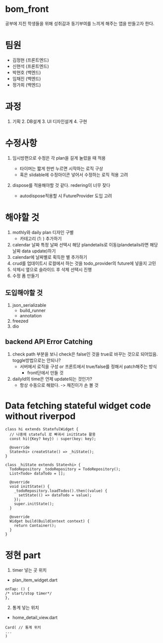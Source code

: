 # bom_front

공부에 지친 학생들을 위해 성취감과 동기부여를 느끼게 해주는 앱을 만들고자 한다.

# 팀원

- 김정현 (프론트엔드)
- 신현석 (프론트엔드)
- 박현호 (백엔드)
- 임채진 (백엔드)
- 정가희 (백엔드)

# 과정

1. 기획 2. DB설계 3. UI 디자인설계 4. 구현

# 수정사항

1. 임시방편으로 수정은 각 plan을 길게 눌렀을 때 적용
    - 타이머는 짧게 한번 누르면 시작하는 로직 구상
    - 혹은 slidable에 수정아이콘 넣어서 수정하는 로직 적용 고려

2. dispose를 적용해야할 것 같다. redering이 너무 잦다
    - autodispose적용할 시 FutureProvider 도입 고려

# 해야할 것

1. mothly와 daily plan 디자인 구별
    - 카테고리 (1: ) 추가하기
2. calendar 날짜 특정 날짜 선택시 해당 plandetails로 이동(plandetails라면 해당 날짜 data update)하기
3. calendar에 날짜별로 획득한 별 추가하기
4. crud를 업데이트시 로컬에서 하는 것을 todo_provider의 future에 넣을지 고민
5. 삭제시 옆으로 슬라이드 후 삭제 선택시 진행
6. 수정 폼 만들기

## 도입해야할 것

1. json_serializable
    - build_runner
    - annotation
2. freezed
3. dio

## backend API Error Catching

1. check path 부분을 보니 check은 false인 것을 true로 바꾸는 것으로 되어있음. toggle방법으로는 안되나?
    - 서버에서 로직을 구성 or 프론트에서 true/false를 정해서 patch해주는 방식
      - front단에서 만들 것
2. dailyId의 time은 언제 update되는 것인가?
    - 항상 수동으로 해왔다. -> 채진이가 손 볼 것

# Data fetching stateful widget code without riverpod

```
class hi extends StatefulWidget {
  // 나중에 stateful 로 빠궈서 initState 활용
  const hi({Key? key}) : super(key: key);

  @override
  State<hi> createState() => _hiState();
}

class _hiState extends State<hi> {
  TodoRepository _todoRepository = TodoRepository();
  List<Todo> dataTodo = [];

  @override
  void initState() {
    _todoRepository.loadTodos().then((value) {
      setState(() => dataTodo = value);
    });
    super.initState();
  }

  @override
  Widget build(BuildContext context) {
    return Container();
  }
}
```

# 정현 part
1. timer 넣는 곳 위치
- plan_item_widget.dart
```
onTap: () {
/* start/stop timer*/
},
```
2. 통계 넣는 위치
- home_detail_view.dart
```
Card( // 통계 위치
...
)
```